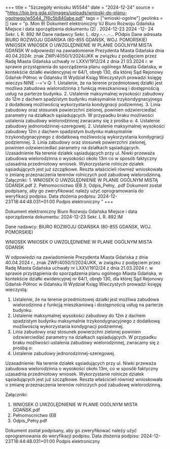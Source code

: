 +++
title = "Szczegóły wniosku W5544"
date = "2024-12-24"
source = "https://bip.brg.gda.pl/images/uploads/wnioski-do-planu-ogolnego/w5544_7f6c5b840abe.pdf"
tags = ["wnioski-ogolne"]
geolinks = []
raw = "p. Mon 9) Dokument elektroniczny VJ  Biuro Rozwoju Gdańska  Miejsce i data sporządzenia dokumentu  (2)  . 2024-12-23  2024 -12- 24  Sekr. L R. 892 IM Dane nadawcy Sekr. L. dzy.-.-..-... POdpis Dane adresata BIURO ROZWOJU GDAŃSKA (80-855 GDAŃSK, WOJ. POMORSKIE) WNIOSEK WNIOSEK O UWZGLĘDNIENIE W PLANIE OGÓLNYM MISTA GDAŃSK W odpowiedzi na zawiadomienie Prezydenta Miasta Gdańska dnia 40.04.2024r. znak ZWP/4050/1/2024/JKK w związku z podjęciem przez Radę Miasta Gdańska uchwały nr LXXV/1912/24 z dnia 21 03.2024 r. w sprawie przystąpienia do sporządzenia planu ogólnego Miasta Gdańska, w kontekście działki ewidencyjnej nr 64/1, obręb 130, dla której Sąd Rejonowy Gdańsk-Północ w Gdańsku III Wydział Ksiąg Wieczystych prowadzi księgę wieczys NINE --='v Q: 1. Ustalenie, że na terenie przedmiotowej działki jest możliwa zabudowa wielorodzinna z funkcją mieszkaniową i dostępnością usług na parterze budynku. 2. Ustalenie maksymalnej wysokości zabudowy do 12m z dachem spadzistym budynku maksymalnie trzykondygnacyjnego z dodatkową możliwością wykorzystania kondygnacji podziemnej.  3. Linia zabudowy oraz stosunek powierzchni zielonej, powinien odzwierciedlać parametry na działkach sąsiadujących. W przypadku braku możliwości ustalenia zabudowy wielorodzinnej zwracamy się z prośba o: 4. Ustalenie zabudowy jednorodzinnej-szeregowej. 2. Ustalenie maksymalnej wysokości zabudowy 12m z dachem spadzistym budynku maksymalnie trzykondygnacyjnego z dodatkową możliwością wykorzystania kondygnacji podziemnej. 3. Linia zabudowy oraz stosunek powierzchni zielonej, powinien odzwierciedlać parametry na działkach sąsiadujących. Uzasadnienie Na terenie działek sąsiadujących przy ul. Niwki przeważa zabudowa wielorodzinna o wysokości około 13m co w sposób faktyczny uzasadnia przedmiotowy wniosek. Wykorzystanie rolnicze działek sąsiadujących jest już szczątkowe. Reszta właścicieli również wnioskowała o zmianę przeznaczenia terenów rolniczych pod zabudowę wielorodzinną. Załączniki: 1. WNIOSEK O UWZGLĘDNIENIE W PLANIE OGÓLNYM MISTĄ GDAŃSK.pdf 2. Pełnomocnictwo (EB 3; Odpis_Pełny, .pdf Dokument został podpisany, aby go zweryfikować należy użyć oprogramowania do weryfikacji podpisu. Data złożenia podpisu: 2024-12-23T18:44:48.031+01:00 Podpis elektroniczny "
+++

Dokument elektroniczny 
Biuro Rozwoju Gdańska 
Miejsce i data sporządzenia dokumentu: 2024-12-23
Sekr. L R. 892 IM

Dane nadawcy:
BIURO ROZWOJU GDAŃSKA 
(80-855 GDAŃSK, WOJ. POMORSKIE)

WNIOSEK
WNIOSEK O UWZGLĘDNIENIE W PLANIE OGÓLNYM MISTA GDAŃSK

W odpowiedzi na zawiadomienie Prezydenta Miasta Gdańska z dnia 40.04.2024 r., znak ZWP/4050/1/2024/JKK, w związku z podjęciem przez Radę Miasta Gdańska uchwały nr LXXV/1912/24 z dnia 21.03.2024 r. w sprawie przystąpienia do sporządzenia planu ogólnego Miasta Gdańska, w kontekście działki ewidencyjnej nr 64/1, obręb 130, dla której Sąd Rejonowy Gdańsk-Północ w Gdańsku III Wydział Ksiąg Wieczystych prowadzi księgę wieczystą:

1. Ustalenie, że na terenie przedmiotowej działki jest możliwa zabudowa wielorodzinna z funkcją mieszkaniową i dostępnością usług na parterze budynku.
2. Ustalenie maksymalnej wysokości zabudowy do 12m z dachem spadzistym budynku maksymalnie trzykondygnacyjnego z dodatkową możliwością wykorzystania kondygnacji podziemnej.
3. Linia zabudowy oraz stosunek powierzchni zielonej powinien odzwierciedlać parametry na działkach sąsiadujących.
W przypadku braku możliwości ustalenia zabudowy wielorodzinnej, zwracamy się z prośbą o:
4. Ustalenie zabudowy jednorodzinnej-szeregowej.

Uzasadnienie:
Na terenie działek sąsiadujących przy ul. Niwki przeważa zabudowa wielorodzinna o wysokości około 13m, co w sposób faktyczny uzasadnia przedmiotowy wniosek. Wykorzystanie rolnicze działek sąsiadujących jest już szczątkowe. Reszta właścicieli również wnioskowała o zmianę przeznaczenia terenów rolniczych pod zabudowę wielorodzinną.

Załączniki:
1. WNIOSEK O UWZGLĘDNIENIE W PLANIE OGÓLNYM MISTA GDAŃSK.pdf
2. Pełnomocnictwo (EB
3. Odpis_Pełny.pdf

Dokument został podpisany, aby go zweryfikować należy użyć oprogramowania do weryfikacji podpisu. Data złożenia podpisu: 2024-12-23T18:44:48.031+01:00
Podpis elektroniczny


